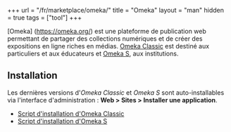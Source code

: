 +++
url = "/fr/marketplace/omeka/"
title = "Omeka"
layout = "man"
hidden = true
tags = ["tool"]
+++

[Omeka] (https://omeka.org/) est une plateforme de publication web permettant de partager des collections numériques et de créer des expositions en ligne riches en médias. [Omeka Classic](https://omeka.org/classic/) est destiné aux particuliers et aux éducateurs et [Omeka S](https://omeka.org/s/), aux institutions.

## Installation

Les dernières versions d'*Omeka Classic* et *Omeka S* sont auto-installables via l'interface d'administration : **Web > Sites > Installer une application**.

- [Script d'installation d'Omeka Classic](https://admin.alwaysdata.com/site/application/script/15/detail/)
- [Script d'installation d'Omeka S](https://admin.alwaysdata.com/site/application/script/16/detail/)
